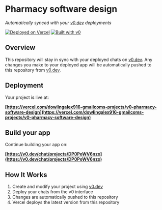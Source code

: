 # Pharmacy software design

*Automatically synced with your [v0.dev](https://v0.dev) deployments*

[![Deployed on Vercel](https://img.shields.io/badge/Deployed%20on-Vercel-black?style=for-the-badge&logo=vercel)](https://vercel.com/dowlingalex916-gmailcoms-projects/v0-pharmacy-software-design)
[![Built with v0](https://img.shields.io/badge/Built%20with-v0.dev-black?style=for-the-badge)](https://v0.dev/chat/projects/DP0PoWV6nzx)

## Overview

This repository will stay in sync with your deployed chats on [v0.dev](https://v0.dev).
Any changes you make to your deployed app will be automatically pushed to this repository from [v0.dev](https://v0.dev).

## Deployment

Your project is live at:

**[https://vercel.com/dowlingalex916-gmailcoms-projects/v0-pharmacy-software-design](https://vercel.com/dowlingalex916-gmailcoms-projects/v0-pharmacy-software-design)**

## Build your app

Continue building your app on:

**[https://v0.dev/chat/projects/DP0PoWV6nzx](https://v0.dev/chat/projects/DP0PoWV6nzx)**

## How It Works

1. Create and modify your project using [v0.dev](https://v0.dev)
2. Deploy your chats from the v0 interface
3. Changes are automatically pushed to this repository
4. Vercel deploys the latest version from this repository